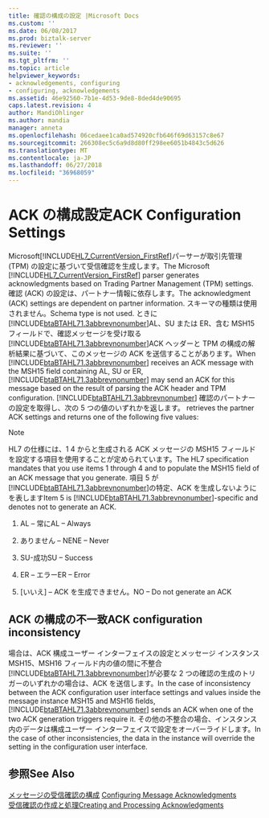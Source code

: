 ```yaml
---
title: 確認の構成の設定 |Microsoft Docs
ms.custom: ''
ms.date: 06/08/2017
ms.prod: biztalk-server
ms.reviewer: ''
ms.suite: ''
ms.tgt_pltfrm: ''
ms.topic: article
helpviewer_keywords:
- acknowledgements, configuring
- configuring, acknowledgements
ms.assetid: 46e92560-7b1e-4d53-9de8-8ded4de90695
caps.latest.revision: 4
author: MandiOhlinger
ms.author: mandia
manager: anneta
ms.openlocfilehash: 06cedaee1ca0ad574920cfb646f69d63157c8e67
ms.sourcegitcommit: 266308ec5c6a9d8d80ff298ee6051b4843c5d626
ms.translationtype: MT
ms.contentlocale: ja-JP
ms.lasthandoff: 06/27/2018
ms.locfileid: "36968059"
---
```

# <a name="ack-configuration-settings"></a><span data-ttu-id="76007-102">ACK の構成設定</span><span class="sxs-lookup"><span data-stu-id="76007-102">ACK Configuration Settings</span></span>
<span data-ttu-id="76007-103">Microsoft[!INCLUDE[HL7_CurrentVersion_FirstRef](../../includes/hl7-currentversion-firstref-md.md)]パーサーが取引先管理 (TPM) の設定に基づいて受信確認を生成します。</span><span class="sxs-lookup"><span data-stu-id="76007-103">The Microsoft [!INCLUDE[HL7_CurrentVersion_FirstRef](../../includes/hl7-currentversion-firstref-md.md)] parser generates acknowledgments based on Trading Partner Management (TPM) settings.</span></span> <span data-ttu-id="76007-104">確認 (ACK) の設定は、パートナー情報に依存します。</span><span class="sxs-lookup"><span data-stu-id="76007-104">The acknowledgment (ACK) settings are dependent on partner information.</span></span> <span data-ttu-id="76007-105">スキーマの種類は使用されません。</span><span class="sxs-lookup"><span data-stu-id="76007-105">Schema type is not used.</span></span> <span data-ttu-id="76007-106">ときに[!INCLUDE[btaBTAHL71.3abbrevnonumber](../../includes/btabtahl71-3abbrevnonumber-md.md)]AL、SU または ER、含む MSH15 フィールドで、確認メッセージを受け取る[!INCLUDE[btaBTAHL71.3abbrevnonumber](../../includes/btabtahl71-3abbrevnonumber-md.md)]ACK ヘッダーと TPM の構成の解析結果に基づいて、このメッセージの ACK を送信することがあります。</span><span class="sxs-lookup"><span data-stu-id="76007-106">When [!INCLUDE[btaBTAHL71.3abbrevnonumber](../../includes/btabtahl71-3abbrevnonumber-md.md)] receives an ACK message with the MSH15 field containing AL, SU or ER, [!INCLUDE[btaBTAHL71.3abbrevnonumber](../../includes/btabtahl71-3abbrevnonumber-md.md)] may send an ACK for this message based on the result of parsing the ACK header and TPM configuration.</span></span> [!INCLUDE[btaBTAHL71.3abbrevnonumber](../../includes/btabtahl71-3abbrevnonumber-md.md)]<span data-ttu-id="76007-107"> 確認のパートナーの設定を取得し、次の 5 つの値のいずれかを返します。</span><span class="sxs-lookup"><span data-stu-id="76007-107"> retrieves the partner ACK settings and returns one of the following five values:</span></span>  
  
> [!NOTE]
>  <span data-ttu-id="76007-108">HL7 の仕様には、1 4 からと生成される ACK メッセージの MSH15 フィールドを設定する項目を使用することが定められています。</span><span class="sxs-lookup"><span data-stu-id="76007-108">The HL7 specification mandates that you use items 1 through 4 and to populate the MSH15 field of an ACK message that you generate.</span></span> <span data-ttu-id="76007-109">項目 5 が[!INCLUDE[btaBTAHL71.3abbrevnonumber](../../includes/btabtahl71-3abbrevnonumber-md.md)]の特定、ACK を生成しないようにを表します</span><span class="sxs-lookup"><span data-stu-id="76007-109">Item 5 is [!INCLUDE[btaBTAHL71.3abbrevnonumber](../../includes/btabtahl71-3abbrevnonumber-md.md)]-specific and denotes not to generate an ACK.</span></span>  
  
1.  <span data-ttu-id="76007-110">AL – 常に</span><span class="sxs-lookup"><span data-stu-id="76007-110">AL – Always</span></span>  
  
2.  <span data-ttu-id="76007-111">ありません – NE</span><span class="sxs-lookup"><span data-stu-id="76007-111">NE – Never</span></span>  
  
3.  <span data-ttu-id="76007-112">SU-成功</span><span class="sxs-lookup"><span data-stu-id="76007-112">SU – Success</span></span>  
  
4.  <span data-ttu-id="76007-113">ER – エラー</span><span class="sxs-lookup"><span data-stu-id="76007-113">ER – Error</span></span>  
  
5.  <span data-ttu-id="76007-114">[いいえ] – ACK を生成できません。</span><span class="sxs-lookup"><span data-stu-id="76007-114">NO – Do not generate an ACK</span></span>  
  
## <a name="ack-configuration-inconsistency"></a><span data-ttu-id="76007-115">ACK の構成の不一致</span><span class="sxs-lookup"><span data-stu-id="76007-115">ACK configuration inconsistency</span></span>  
 <span data-ttu-id="76007-116">場合は、ACK 構成ユーザー インターフェイスの設定とメッセージ インスタンス MSH15、MSH16 フィールド内の値の間に不整合[!INCLUDE[btaBTAHL71.3abbrevnonumber](../../includes/btabtahl71-3abbrevnonumber-md.md)]が必要な 2 つの確認の生成のトリガーのいずれかの場合は、ACK を送信します。</span><span class="sxs-lookup"><span data-stu-id="76007-116">In the case of inconsistency between the ACK configuration user interface settings and values inside the message instance MSH15 and MSH16 fields, [!INCLUDE[btaBTAHL71.3abbrevnonumber](../../includes/btabtahl71-3abbrevnonumber-md.md)] sends an ACK when one of the two ACK generation triggers require it.</span></span> <span data-ttu-id="76007-117">その他の不整合の場合、インスタンス内のデータは構成ユーザー インターフェイスで設定をオーバーライドします。</span><span class="sxs-lookup"><span data-stu-id="76007-117">In the case of other inconsistencies, the data in the instance will override the setting in the configuration user interface.</span></span>  
  
## <a name="see-also"></a><span data-ttu-id="76007-118">参照</span><span class="sxs-lookup"><span data-stu-id="76007-118">See Also</span></span>  
 <span data-ttu-id="76007-119">[メッセージの受信確認の構成](../../adapters-and-accelerators/accelerator-hl7/configuring-message-acknowledgments.md) </span><span class="sxs-lookup"><span data-stu-id="76007-119">[Configuring Message Acknowledgments](../../adapters-and-accelerators/accelerator-hl7/configuring-message-acknowledgments.md) </span></span>  
 [<span data-ttu-id="76007-120">受信確認の作成と処理</span><span class="sxs-lookup"><span data-stu-id="76007-120">Creating and Processing Acknowledgments</span></span>](../../adapters-and-accelerators/accelerator-hl7/creating-and-processing-acknowledgments.md)